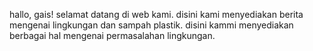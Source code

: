 hallo, gais!
selamat datang di web kami.
disini kami menyediakan berita mengenai lingkungan dan sampah plastik.
disini kammi menyediakan berbagai hal mengenai permasalahan lingkungan.